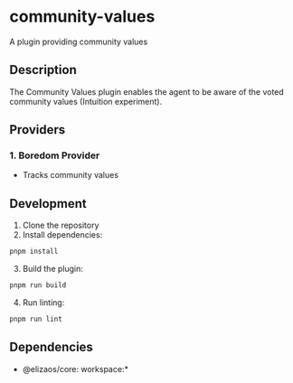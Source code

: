 # community-values

A plugin providing community values

## Description

The Community Values plugin enables the agent to be aware of the voted community values (Intuition experiment).

## Providers

### 1. Boredom Provider

- Tracks community values

## Development

1. Clone the repository
2. Install dependencies:

```bash
pnpm install
```

3. Build the plugin:

```bash
pnpm run build
```

4. Run linting:

```bash
pnpm run lint
```

## Dependencies

- @elizaos/core: workspace:\*
